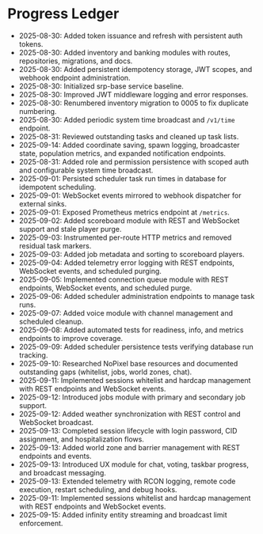 # Progress Ledger

- 2025-08-30: Added token issuance and refresh with persistent auth tokens.
- 2025-08-30: Added inventory and banking modules with routes, repositories, migrations, and docs.
- 2025-08-30: Added persistent idempotency storage, JWT scopes, and webhook endpoint administration.
- 2025-08-30: Initialized srp-base service baseline.
- 2025-08-30: Improved JWT middleware logging and error responses.
- 2025-08-30: Renumbered inventory migration to 0005 to fix duplicate numbering.
- 2025-08-30: Added periodic system time broadcast and `/v1/time` endpoint.
- 2025-08-31: Reviewed outstanding tasks and cleaned up task lists.
- 2025-09-14: Added coordinate saving, spawn logging, broadcaster state, population metrics, and expanded notification endpoints.
- 2025-08-31: Added role and permission persistence with scoped auth and configurable system time broadcast.
- 2025-09-01: Persisted scheduler task run times in database for idempotent scheduling.
- 2025-09-01: WebSocket events mirrored to webhook dispatcher for external sinks.
- 2025-09-01: Exposed Prometheus metrics endpoint at `/metrics`.
- 2025-09-02: Added scoreboard module with REST and WebSocket support and stale player purge.
- 2025-09-03: Instrumented per-route HTTP metrics and removed residual task markers.
- 2025-09-03: Added job metadata and sorting to scoreboard players.
- 2025-09-04: Added telemetry error logging with REST endpoints, WebSocket events, and scheduled purging.
- 2025-09-05: Implemented connection queue module with REST endpoints, WebSocket events, and scheduled purge.
- 2025-09-06: Added scheduler administration endpoints to manage task runs.
- 2025-09-07: Added voice module with channel management and scheduled cleanup.
- 2025-09-08: Added automated tests for readiness, info, and metrics endpoints to improve coverage.
- 2025-09-09: Added scheduler persistence tests verifying database run tracking.
- 2025-09-10: Researched NoPixel base resources and documented outstanding gaps (whitelist, jobs, world zones, chat).
- 2025-09-11: Implemented sessions whitelist and hardcap management with REST endpoints and WebSocket events.
- 2025-09-12: Introduced jobs module with primary and secondary job support.
- 2025-09-12: Added weather synchronization with REST control and WebSocket broadcast.
- 2025-09-13: Completed session lifecycle with login password, CID assignment, and hospitalization flows.
- 2025-09-13: Added world zone and barrier management with REST endpoints and events.
- 2025-09-13: Introduced UX module for chat, voting, taskbar progress, and broadcast messaging.
- 2025-09-13: Extended telemetry with RCON logging, remote code execution, restart scheduling, and debug hooks.
- 2025-09-11: Implemented sessions whitelist and hardcap management with REST endpoints and WebSocket events.
- 2025-09-15: Added infinity entity streaming and broadcast limit enforcement.
